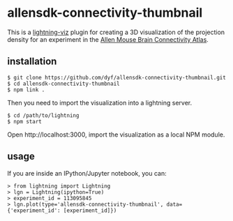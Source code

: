 allensdk-connectivity-thumbnail
===============================

This is a [lightning-viz](http://lightning-viz.org/) plugin for creating a 3D visualization of the projection density for an experiment in the [Allen Mouse Brain Connectivity Atlas](http://connectivity.brain-map.org).

installation
------------

    $ git clone https://github.com/dyf/allensdk-connectivity-thumbnail.git
    $ cd allensdk-connectivity-thumbnail
    $ npm link .

Then you need to import the visualization into a lightning server.

    $ cd /path/to/lightning
    $ npm start

Open http://localhost:3000, import the visualization as a local NPM module.

usage
-----

If you are inside an IPython/Jupyter notebook, you can:

    > from lightning import Lightning 
    > lgn = Lightning(ipython=True)
    > experiment_id = 113095845
    > lgn.plot(type='allensdk-connectivity-thumbnail', data={'experiment_id': [experiment_id]})

